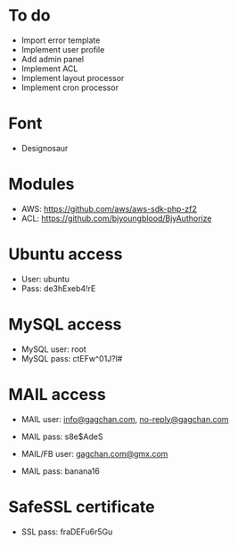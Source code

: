 To do
================================================================================
- Import error template
- Implement user profile
- Add admin panel
- Implement ACL
- Implement layout processor
- Implement cron processor

Font
================================================================================
- Designosaur

Modules
================================================================================
- AWS: https://github.com/aws/aws-sdk-php-zf2
- ACL: https://github.com/bjyoungblood/BjyAuthorize

Ubuntu access
================================================================================
- User: ubuntu
- Pass: de3hExeb4!rE

MySQL access
================================================================================
- MySQL user: root
- MySQL pass: ctEFw^01J?l#

MAIL access
================================================================================
- MAIL user: info@gagchan.com, no-reply@gagchan.com
- MAIL pass: s8e$AdeS

- MAIL/FB user: gagchan.com@gmx.com
- MAIL pass: banana16


SafeSSL certificate
================================================================================
- SSL pass: fraDEFu6r5Gu
